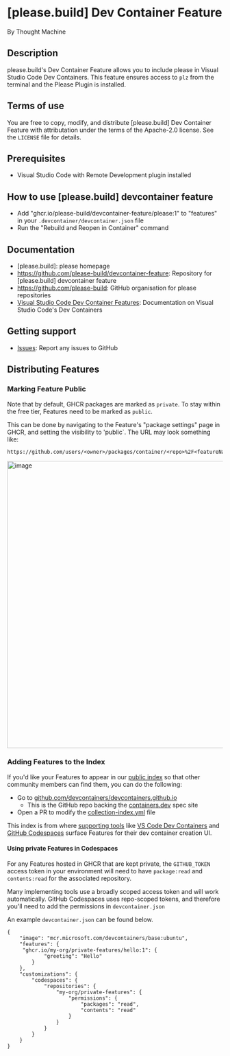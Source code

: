 # [please.build] Dev Container Feature

By Thought Machine

## Description

please.build's Dev Container Feature allows you to include please in Visual
Studio Code Dev Containers.  This feature ensures access to `plz` from the
terminal and the Please Plugin is installed.

## Terms of use

You are free to copy, modify, and distribute [please.build] Dev Container
Feature with attributation under the terms of the Apache-2.0 license. See the
`LICENSE` file for details.

## Prerequisites

* Visual Studio Code with Remote Development plugin installed

## How to use [please.build] devcontainer feature

* Add "ghcr.io/please-build/devcontainer-feature/please:1" to "features" in your `.devcontainer/devcontainer.json` file
* Run the "Rebuild and Reopen in Container" command

## Documentation

* [please.build]: please homepage
* <https://github.com/please-build/devcontainer-feature>: Repository for [please.build] devcontainer feature
* <https://github.com/please-build>: GitHub organisation for please repositories
* [Visual Studio Code Dev Container Features](https://code.visualstudio.com/docs/devcontainers/containers): Documentation on Visual Studio Code's Dev Containers

## Getting support

* [Issues](https://github.com/please-build/devcontainer-feature/issues): Report any issues to GitHub

## Distributing Features

### Marking Feature Public

Note that by default, GHCR packages are marked as `private`.  To stay within the free tier, Features need to be marked as `public`.

This can be done by navigating to the Feature's "package settings" page in GHCR, and setting the visibility to 'public`.  The URL may look something like:

```
https://github.com/users/<owner>/packages/container/<repo>%2F<featureName>/settings
```

<img width="669" alt="image" src="https://user-images.githubusercontent.com/23246594/185244705-232cf86a-bd05-43cb-9c25-07b45b3f4b04.png">

### Adding Features to the Index

If you'd like your Features to appear in our [public index](https://containers.dev/features) so that other community members can find them, you can do the following:

* Go to [github.com/devcontainers/devcontainers.github.io](https://github.com/devcontainers/devcontainers.github.io)
     * This is the GitHub repo backing the [containers.dev](https://containers.dev/) spec site
* Open a PR to modify the [collection-index.yml](https://github.com/devcontainers/devcontainers.github.io/blob/gh-pages/_data/collection-index.yml) file

This index is from where [supporting tools](https://containers.dev/supporting) like [VS Code Dev Containers](https://marketplace.visualstudio.com/items?itemName=ms-vscode-remote.remote-containers) and [GitHub Codespaces](https://github.com/features/codespaces) surface Features for their dev container creation UI.

#### Using private Features in Codespaces

For any Features hosted in GHCR that are kept private, the `GITHUB_TOKEN` access token in your environment will need to have `package:read` and `contents:read` for the associated repository.

Many implementing tools use a broadly scoped access token and will work automatically.  GitHub Codespaces uses repo-scoped tokens, and therefore you'll need to add the permissions in `devcontainer.json`

An example `devcontainer.json` can be found below.

```jsonc
{
    "image": "mcr.microsoft.com/devcontainers/base:ubuntu",
    "features": {
     "ghcr.io/my-org/private-features/hello:1": {
            "greeting": "Hello"
        }
    },
    "customizations": {
        "codespaces": {
            "repositories": {
                "my-org/private-features": {
                    "permissions": {
                        "packages": "read",
                        "contents": "read"
                    }
                }
            }
        }
    }
}
```
